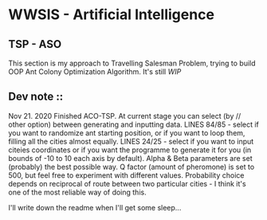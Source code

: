 # WWSIS - Artificial Intelligence

## TSP - ASO
This section is my approach to Travelling Salesman Problem, trying to  build OOP Ant Colony Optimization Algorithm.
It's still *WIP*

## Dev note ::
Nov 21. 2020
Finished ACO-TSP.
At current stage you can select (by // other option) between generating and inputting data.
LINES 84/85 - select if you want to randomize ant starting position, or if you want to loop them, filling all the cities almost equally.
LINES 24/25 - select if you want to input citeies coordinates or if you want the programme to generate it for you (in bounds of -10 to 10 each axis by default).
Alpha & Beta parameters are set (probably) the best possible way. Q factor (amount of pheromone) is set to 500, but feel free to experiment with different values.
Probability choice depends on reciprocal of route between two particular cities - I think it's one of the most reliable way of doing this.

I'll write down the readme when I'll get some sleep...
